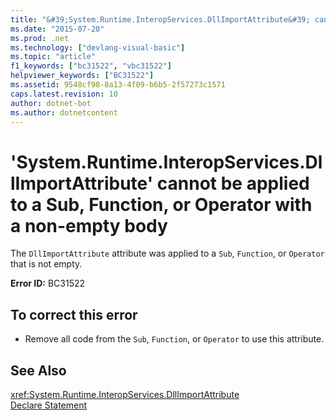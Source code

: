 ```yaml
---
title: "&#39;System.Runtime.InteropServices.DllImportAttribute&#39; cannot be applied to a Sub, Function, or Operator with a non-empty body"
ms.date: "2015-07-20"
ms.prod: .net
ms.technology: ["devlang-visual-basic"]
ms.topic: "article"
f1_keywords: ["bc31522", "vbc31522"]
helpviewer_keywords: ["BC31522"]
ms.assetid: 9548cf98-8a13-4f09-b6b5-2f57273c1571
caps.latest.revision: 10
author: dotnet-bot
ms.author: dotnetcontent
---
```

# &#39;System.Runtime.InteropServices.DllImportAttribute&#39; cannot be applied to a Sub, Function, or Operator with a non-empty body
The `DllImportAttribute` attribute was applied to a `Sub`, `Function`, or `Operator` that is not empty.  
  
 **Error ID:** BC31522  
  
## To correct this error  
  
-   Remove all code from the `Sub`, `Function`, or `Operator` to use this attribute.  
  
## See Also  
 <xref:System.Runtime.InteropServices.DllImportAttribute>   
 [Declare Statement](../../visual-basic/language-reference/statements/declare-statement.md)
